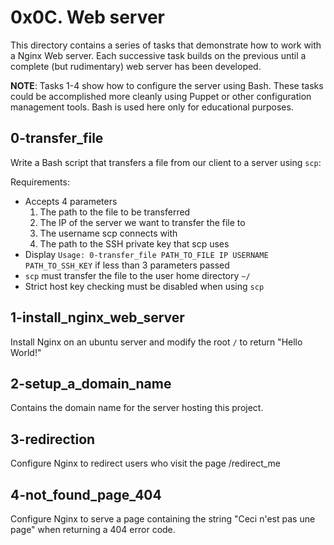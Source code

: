 # 0x0C. Web server
This directory contains a series of tasks that demonstrate how to work with a Nginx Web server. Each successive task builds on the previous until a complete (but rudimentary) web server has been developed.

**NOTE**: Tasks 1-4 show how to configure the server using Bash. These tasks could be accomplished more cleanly using Puppet or other configuration management tools. Bash is used here only for educational purposes.

## 0-transfer_file
Write a Bash script that transfers a file from our client to a server using `scp`:

Requirements:
- Accepts 4 parameters
  1. The path to the file to be transferred
  2. The IP of the server we want to transfer the file to
  3. The username scp connects with
  4. The path to the SSH private key that scp uses
- Display `Usage: 0-transfer_file PATH_TO_FILE IP USERNAME PATH_TO_SSH_KEY` if less than 3 parameters passed
- `scp` must transfer the file to the user home directory `~/`
- Strict host key checking must be disabled when using `scp`

## 1-install_nginx_web_server
Install Nginx on an ubuntu server and modify the root `/` to return "Hello World!"

## 2-setup_a_domain_name
Contains the domain name for the server hosting this project.

## 3-redirection
Configure Nginx to redirect users who visit the page /redirect_me

## 4-not_found_page_404
Configure Nginx to serve a page containing the string "Ceci n'est pas une page" when returning a 404 error code.
